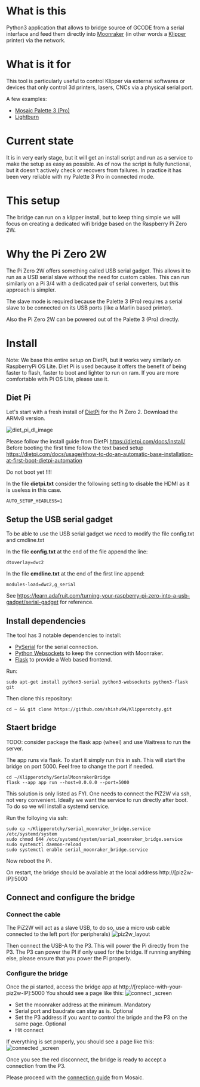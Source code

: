 # What is this 
Python3 application that allows to bridge source of GCODE from a serial interface and feed them directly into [Moonraker](https://github.com/Arksine/moonraker) (in other words a [Klipper](https://www.klipper3d.org/) printer) via the network.

# What is it for
This tool is particularly useful to control Klipper via external softwares or devices that only control 3d printers, lasers, CNCs via a physical serial port. 

A few examples:
- [Mosaic Palette 3 (Pro)](https://www.mosaicmfg.com/products/palette-3-pro)
- [Lightburn](https://lightburnsoftware.com/)

# Current state
It is in very early stage, but it will get an install script and run as a service to make the setup as easy as possible.
As of now the script is fully functional, but it doesn't actively check or recovers from failures.
In practice it has been very reliable with my Palette 3 Pro in connected mode.

# This setup
The bridge can run on a klipper install, but to keep thing simple we will focus on creating a dedicated wifi bridge based on the Raspberry Pi Zero 2W.

# Why the Pi Zero 2W 
The Pi Zero 2W offers something called USB serial gadget. This allows it to run as a USB serial slave without the need for custom cables. This can run similarly on a Pi 3/4 with a dedicated pair of serial converters, but this approach is simpler.

The slave mode is required because the Palette 3 (Pro) requires a serial slave to be connected on its USB ports (like a Marlin based printer).

Also the Pi Zero 2W can be powered out of the Palette 3 (Pro) directly.

# Install

Note: We base this entire setup on DietPi, but it works very similarly on RaspberryPi OS Lite. Diet Pi is used because it offers the benefit of being faster to flash, faster to boot and lighter to run on ram. If you are more comfortable with Pi OS Lite, please use it.

## Diet Pi
Let's start with a fresh install of [DietPi](https://dietpi.com/#downloadinfo) for the Pi Zero 2. Download the ARMv8 version.

![diet_pi_dl_image](doc_images/dietpi_download.png)

Please follow the install guide from DietPi https://dietpi.com/docs/install/
Before booting the first time follow the text based setup https://dietpi.com/docs/usage/#how-to-do-an-automatic-base-installation-at-first-boot-dietpi-automation

Do not boot yet !!!!

In the file **dietpi.txt** consider the following setting to disable the HDMI as it is useless in this case.
```
AUTO_SETUP_HEADLESS=1
```

## Setup the USB serial gadget
To be able to use the USB serial gadget we need to modify the file config.txt and cmdline.txt

In the file **config.txt** at the end of the file append the line:
```
dtoverlay=dwc2
```

In the file **cmdline.txt** at the end of the first line append:
```
modules-load=dwc2,g_serial
```

See https://learn.adafruit.com/turning-your-raspberry-pi-zero-into-a-usb-gadget/serial-gadget for reference.


## Install dependencies
The tool has 3 notable dependencies to install:
- [PySerial](https://pyserial.readthedocs.io/en/latest/index.html) for the serial connection.
- [Python Websockets](https://websockets.readthedocs.io/en/stable/) to keep the connection with Moonraker.
- [Flask](https://flask.palletsprojects.com/en/3.0.x/) to provide a Web based frontend.

Run:
```
sudo apt-get install python3-serial python3-websockets python3-flask git
```

Then clone this repository:
```
cd ~ && git clone https://github.com/shishu94/Klipperotchy.git
```

## Staert bridge
TODO: consider package the flask app (wheel) and use Waitress to run the server.

The app runs via flask. To start it simply run this in ssh. This will start the bridge on port 5000. Feel free to change the port if needed.

```
cd ~/Klipperotchy/SerialMoonrakerBridge
flask --app app run --host=0.0.0.0 --port=5000
```

This solution is only listed as FYI. One needs to connect the PiZ2W via ssh, not very convenient. Ideally we want the service to run directly after boot. To do so we will install a systemd service.

Run the folloying via ssh:
```
sudo cp ~/Klipperotchy/serial_moonraker_bridge.service /etc/systemd/system
sudo chmod 644 /etc/systemd/system/serial_moonraker_bridge.service
sudo systemctl daemon-reload
sudo systemctl enable serial_moonraker_bridge.service
```
Now reboot the Pi.

On restart, the bridge should be available at the local address http://[piz2w-IP]:5000

## Connect and configure the bridge
### Connect the cable
The PiZ2W will act as a slave USB, to do so, use a micro usb cable connected to the left port (for peripherals)
![piz2w_layout](doc_images/RPiZero2WLayout_803x442.webp)

Then connect the USB-A to the P3. This will power the Pi directly from the P3. The P3 can power the PI if only used for the bridge. If running anything else, please ensure that you power the Pi properly.

### Configure the bridge
Once the pi started, access the bridge app at http://[replace-with-your-piz2w-IP]:5000
You should see a page like this:
![connect _screen](doc_images/Connect_screen_s2m.png)

- Set the moonraker address at the minimum. Mandatory
- Serial port and baudrate can stay as is. Optional
- Set the P3 address if you want to control the brigde and the P3 on the same page. Optional
- Hit connect

If everything is set properly, you should see a page like this:
![connected _screen](doc_images/Connect_screen_s2m_connected.png)

Once you see the red disconnect, the bridge is ready to accept a connection from the P3.

Please proceed with the [connection guide](https://support.mosaicmfg.com/Guide/Connected+Mode+with+Palette+3/169?lang=en) from Mosaic.
